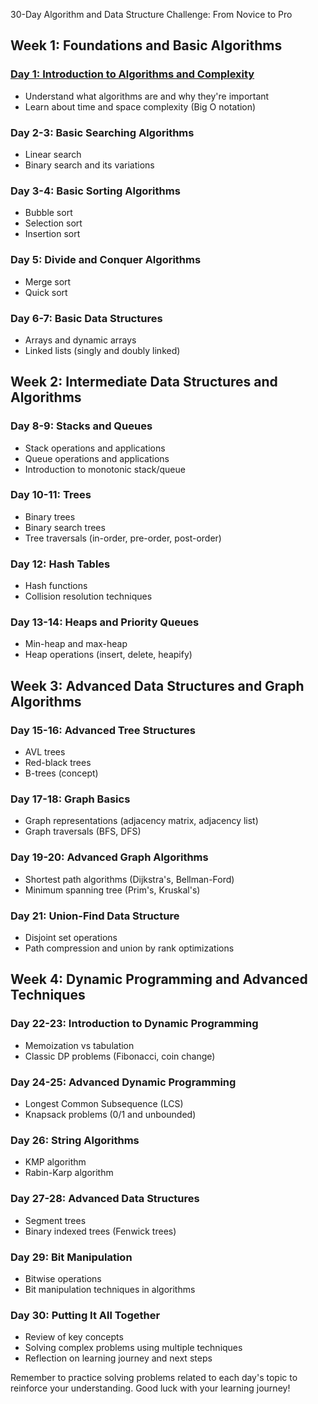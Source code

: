 30-Day Algorithm and Data Structure Challenge: From Novice to Pro

## Week 1: Foundations and Basic Algorithms

### [Day 1: Introduction to Algorithms and Complexity](https://github.com/ameerfayiz/30-Day-DSA-Challenge/blob/main/Day%201%20-%20Introduction%20to%20Algorithms%20and%20Complexity.md)
- Understand what algorithms are and why they're important
- Learn about time and space complexity (Big O notation)

### Day 2-3: Basic Searching Algorithms
- Linear search
- Binary search and its variations

### Day 3-4: Basic Sorting Algorithms
- Bubble sort
- Selection sort
- Insertion sort

### Day 5: Divide and Conquer Algorithms
- Merge sort
- Quick sort

### Day 6-7: Basic Data Structures
- Arrays and dynamic arrays
- Linked lists (singly and doubly linked)

## Week 2: Intermediate Data Structures and Algorithms

### Day 8-9: Stacks and Queues
- Stack operations and applications
- Queue operations and applications
- Introduction to monotonic stack/queue

### Day 10-11: Trees
- Binary trees
- Binary search trees
- Tree traversals (in-order, pre-order, post-order)

### Day 12: Hash Tables
- Hash functions
- Collision resolution techniques

### Day 13-14: Heaps and Priority Queues
- Min-heap and max-heap
- Heap operations (insert, delete, heapify)

## Week 3: Advanced Data Structures and Graph Algorithms

### Day 15-16: Advanced Tree Structures
- AVL trees
- Red-black trees
- B-trees (concept)

### Day 17-18: Graph Basics
- Graph representations (adjacency matrix, adjacency list)
- Graph traversals (BFS, DFS)

### Day 19-20: Advanced Graph Algorithms
- Shortest path algorithms (Dijkstra's, Bellman-Ford)
- Minimum spanning tree (Prim's, Kruskal's)

### Day 21: Union-Find Data Structure
- Disjoint set operations
- Path compression and union by rank optimizations

## Week 4: Dynamic Programming and Advanced Techniques

### Day 22-23: Introduction to Dynamic Programming
- Memoization vs tabulation
- Classic DP problems (Fibonacci, coin change)

### Day 24-25: Advanced Dynamic Programming
- Longest Common Subsequence (LCS)
- Knapsack problems (0/1 and unbounded)

### Day 26: String Algorithms
- KMP algorithm
- Rabin-Karp algorithm

### Day 27-28: Advanced Data Structures
- Segment trees
- Binary indexed trees (Fenwick trees)

### Day 29: Bit Manipulation
- Bitwise operations
- Bit manipulation techniques in algorithms

### Day 30: Putting It All Together
- Review of key concepts
- Solving complex problems using multiple techniques
- Reflection on learning journey and next steps

Remember to practice solving problems related to each day's topic to reinforce your understanding. Good luck with your learning journey!
